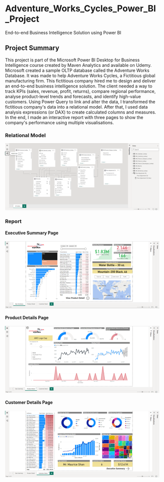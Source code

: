 # Adventure_Works_Cycles_Power_BI_Project
End-to-end Business Intelligence Solution using Power BI

## Project Summary
This project is part of the Microsoft Power BI Desktop for Business Intelligence course created by Maven Analytics and available on Udemy. Microsoft created a sample OLTP database called the Adventure Works Database. It was made to help Adventure Works Cycles, a Fictitious global manufacturing firm. This fictitious company hired me to design and deliver an end-to-end business intelligence solution. The client needed a way to track KPIs (sales, revenue, profit, returns), compare regional performance, analyse product-level trends and forecasts, and identify high-value customers.
Using Power Query to link and alter the data, I transformed the fictitious company's data into a relational model. After that, I used data analysis expressions (or DAX) to create calculated columns and measures. In the end, I made an interactive report with three pages to show the company's performance using multiple visualisations.

### Relational Model
![](Model/Relational_Model.PNG)

### Report

#### Executive Summary Page
![](Report_Snapshots/Executive_Summary.PNG)

#### Product Details Page
![](Report_Snapshots/Product_Details.PNG)

#### Customer Details Page
![](Report_Snapshots/Customer_Details.PNG)